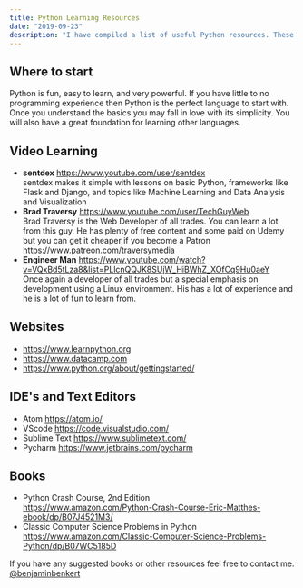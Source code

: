 ```yaml
---
title: Python Learning Resources
date: "2019-09-23"
description: "I have compiled a list of useful Python resources. These resources have been invaluable to me. <br/><a href='/Python'>[Read More...]</a>"
---
```


## Where to start

Python is fun, easy to learn, and very powerful.  If you have little to no programming experience then Python is the perfect language to start with.  Once you understand the basics you may fall in love with its simplicity.  You will also have a great foundation for learning other languages. 

## Video Learning
- <strong>sentdex</strong> https://www.youtube.com/user/sentdex <br/> sentdex makes it simple with lessons on basic Python, frameworks like Flask and Django, and topics like Machine Learning and Data Analysis and Visualization
- <strong>Brad Traversy</strong> https://www.youtube.com/user/TechGuyWeb<br/>Brad Traversy is the Web Developer of all trades.  You can learn a lot from this guy.  He has plenty of free content and some paid on Udemy but you can get it cheaper if you become a Patron https://www.patreon.com/traversymedia
- <strong>Engineer Man</strong> https://www.youtube.com/watch?v=VQxBd5tLza8&list=PLlcnQQJK8SUjW_HiBWhZ_XOfCq9Hu0aeY<br> Once again a developer of all trades but a special emphasis on development using a Linux environment. His has a lot of experience and he is a lot of fun to learn from.

## Websites
- https://www.learnpython.org
- https://www.datacamp.com
- https://www.python.org/about/gettingstarted/

## IDE's and Text Editors
- Atom https://atom.io/
- VScode https://code.visualstudio.com/
- Sublime Text https://www.sublimetext.com/
- Pycharm https://www.jetbrains.com/pycharm

## Books
- Python Crash Course, 2nd Edition <br/>https://www.amazon.com/Python-Crash-Course-Eric-Matthes-ebook/dp/B07J4521M3/
- Classic Computer Science Problems in Python<br/>
https://www.amazon.com/Classic-Computer-Science-Problems-Python/dp/B07WC5185D

If you have any suggested books or other resources feel free to contact me. <a href='https://twitter.com/benjaminbenkert'>@benjaminbenkert</a> 